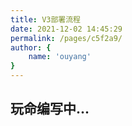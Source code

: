 ```yaml
---
title: V3部署流程
date: 2021-12-02 14:45:29
permalink: /pages/c5f2a9/
author: {
    name: 'ouyang'
}
---
```



## 玩命编写中...

